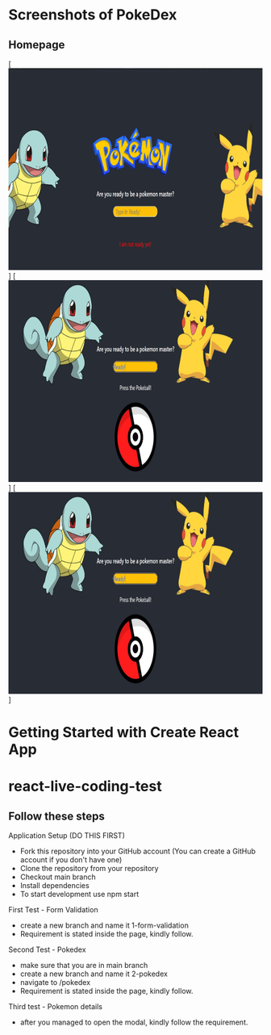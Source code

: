 # Screenshots of PokeDex

## Homepage
[<img src="https://github.com/zainshafiq/react-js-coding-test-level-1/blob/3-after-due-time/screenshots/screenshots_2/Homepage_1.jpg" width="600" height="400">]
[<img src="https://github.com/zainshafiq/react-js-coding-test-level-1/blob/3-after-due-time/screenshots/screenshots_2/Homepage_2.jpg" width="600" height="400">]
[<img src="https://github.com/zainshafiq/react-js-coding-test-level-1/blob/3-after-due-time/screenshots/screenshots_2/Homepage_2.jpg" width="600" height="400">]

# Getting Started with Create React App
# react-live-coding-test
## Follow these steps
Application Setup (DO THIS FIRST)
- Fork this repository into your GitHub account (You can create a GitHub account if you don't have one)
- Clone the repository from your repository
- Checkout main branch
- Install dependencies
- To start development use npm start

First Test - Form Validation
- create a new branch and name it 1-form-validation
- Requirement is stated inside the page, kindly follow.

Second Test - Pokedex 
- make sure that you are in main branch
- create a new branch and name it 2-pokedex
- navigate to /pokedex
- Requirement is stated inside the page, kindly follow.

Third test - Pokemon details
- after you managed to open the modal, kindly follow the requirement.
